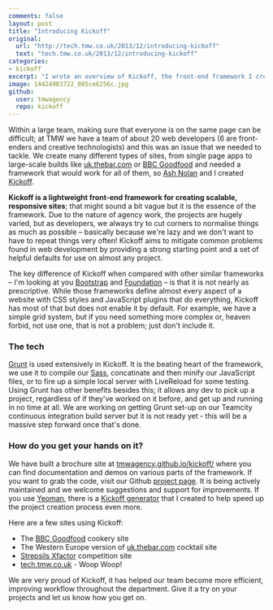 ```yaml
---
comments: false
layout: post
title: "Introducing Kickoff"
original:
  url: "http://tech.tmw.co.uk/2013/12/introducing-kickoff"
  text: "tech.tmw.co.uk/2013/12/introducing-kickoff"
categories:
- kickoff
excerpt: "I wrote an overview of Kickoff, the front-end framework I created, for the TMW Labs blog."
image: 14424983722_085ce6256c.jpg
github:
  user: tmwagency
  repo: kickoff
---
```

Within a large team, making sure that everyone is on the same page can be difficult; at TMW we have a team of about 20 web developers (6 are front-enders and creative technologists) and this was an issue that we needed to tackle. We create many different types of sites, from single page apps to large-scale builds like [uk.thebar.com](http://uk.thebar.com) or [BBC Goodfood](http://www.bbcgoodfood.com) and needed a framework that would work for all of them, so [Ash Nolan](http://twitter.com/AshNolan_) and I created [Kickoff](http://tmwagency.github.io/kickoff/).

**Kickoff is a lightweight front-end framework for creating scalable, responsive sites**; that might sound a bit vague but it is the essence of the framework. Due to the nature of agency work, the projects are hugely varied, but as developers, we always try to cut corners to normalise things as much as possible – basically because we're lazy and we don't want to have to repeat things very often! Kickoff aims to mitigate common problems found in web development by providing a strong starting point and a set of helpful defaults for use on almost any project.

The key difference of Kickoff when compared with other similar frameworks – I'm looking at you [Bootstrap](http://getbootstrap.com/) and [Foundation](foundation.zurb.com) – is that it is not nearly as prescriptive. While those frameworks define almost every aspect of a website with CSS styles and JavaScript plugins that do everything, Kickoff has most of that but does not enable it by default. For example, we have a simple grid system, but if you need something more complex or, heaven forbid, not use one, that is not a problem; just don't include it.

### The tech
[Grunt](http://gruntjs.com) is used extensively in Kickoff. It is the beating heart of the framework, we use it to compile our [Sass](http://sass-lang.com), concatinate and then minify our JavaScript files, or to fire up a simple local server with LiveReload for some testing. Using Grunt has other benefits besides this; it allows any dev to pick up a project, regardless of if they've worked on it before, and get up and running in no time at all. We are working on getting Grunt set-up on our Teamcity continuous integration build server but it is not ready yet - this will be a massive step forward once that's done.

### How do you get your hands on it?
We have built a brochure site at [tmwagency.github.io/kickoff/](http://tmwagency.github.io/kickoff/) where you can find documentation and demos on various parts of the framework. If you want to grab the code, visit our Github [project page](https://github.com/tmwagency/kickoff/). It is being actively maintained and we welcome suggestions and support for improvements. If you use [Yeoman](http://yeoman.io), there is a [Kickoff generator](http://tmwagency.github.io/kickoff/docs/yeoman.html) that I created to help speed up the project creation process even more.

Here are a few sites using Kickoff:

* The [BBC Goodfood](http://www.bbcgoodfood.com) cookery site
* The Western Europe version of [uk.thebar.com](http://uk.thebar.com) cocktail site
* [Strepsils Xfactor](http://strepsils.co.uk/xfactor) competition site
* [tech.tmw.co.uk](http://tech.tmw.co.uk) - Woop Woop!

We are very proud of Kickoff, it has helped our team become more efficient, improving workflow throughout the department. Give it a try on your projects and let us know how you get on.

